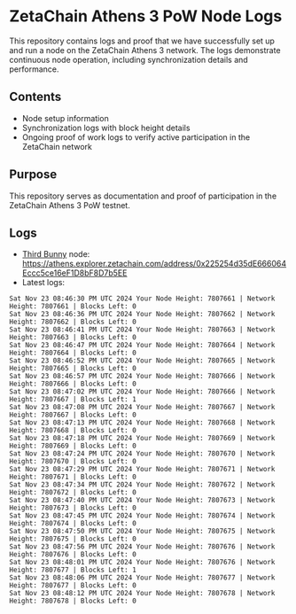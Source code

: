 # ZetaChain Athens 3 PoW Node Logs
This repository contains logs and proof that we have successfully set up and run a node on the ZetaChain Athens 3 network. The logs demonstrate continuous node operation, including synchronization details and performance.

## Contents
- Node setup information
- Synchronization logs with block height details
- Ongoing proof of work logs to verify active participation in the ZetaChain network

## Purpose
This repository serves as documentation and proof of participation in the ZetaChain Athens 3 PoW testnet.

## Logs

- [Third Bunny](https://thirdbunny.xyz/) node: https://athens.explorer.zetachain.com/address/0x225254d35dE666064Eccc5ce16eF1D8bF8D7b5EE
- Latest logs:
```
Sat Nov 23 08:46:30 PM UTC 2024 Your Node Height: 7807661 | Network Height: 7807661 | Blocks Left: 0
Sat Nov 23 08:46:36 PM UTC 2024 Your Node Height: 7807662 | Network Height: 7807662 | Blocks Left: 0
Sat Nov 23 08:46:41 PM UTC 2024 Your Node Height: 7807663 | Network Height: 7807663 | Blocks Left: 0
Sat Nov 23 08:46:47 PM UTC 2024 Your Node Height: 7807664 | Network Height: 7807664 | Blocks Left: 0
Sat Nov 23 08:46:52 PM UTC 2024 Your Node Height: 7807665 | Network Height: 7807665 | Blocks Left: 0
Sat Nov 23 08:46:57 PM UTC 2024 Your Node Height: 7807666 | Network Height: 7807666 | Blocks Left: 0
Sat Nov 23 08:47:02 PM UTC 2024 Your Node Height: 7807666 | Network Height: 7807667 | Blocks Left: 1
Sat Nov 23 08:47:08 PM UTC 2024 Your Node Height: 7807667 | Network Height: 7807667 | Blocks Left: 0
Sat Nov 23 08:47:13 PM UTC 2024 Your Node Height: 7807668 | Network Height: 7807668 | Blocks Left: 0
Sat Nov 23 08:47:18 PM UTC 2024 Your Node Height: 7807669 | Network Height: 7807669 | Blocks Left: 0
Sat Nov 23 08:47:24 PM UTC 2024 Your Node Height: 7807670 | Network Height: 7807670 | Blocks Left: 0
Sat Nov 23 08:47:29 PM UTC 2024 Your Node Height: 7807671 | Network Height: 7807671 | Blocks Left: 0
Sat Nov 23 08:47:34 PM UTC 2024 Your Node Height: 7807672 | Network Height: 7807672 | Blocks Left: 0
Sat Nov 23 08:47:40 PM UTC 2024 Your Node Height: 7807673 | Network Height: 7807673 | Blocks Left: 0
Sat Nov 23 08:47:45 PM UTC 2024 Your Node Height: 7807674 | Network Height: 7807674 | Blocks Left: 0
Sat Nov 23 08:47:50 PM UTC 2024 Your Node Height: 7807675 | Network Height: 7807675 | Blocks Left: 0
Sat Nov 23 08:47:56 PM UTC 2024 Your Node Height: 7807676 | Network Height: 7807676 | Blocks Left: 0
Sat Nov 23 08:48:01 PM UTC 2024 Your Node Height: 7807676 | Network Height: 7807677 | Blocks Left: 1
Sat Nov 23 08:48:06 PM UTC 2024 Your Node Height: 7807677 | Network Height: 7807677 | Blocks Left: 0
Sat Nov 23 08:48:12 PM UTC 2024 Your Node Height: 7807678 | Network Height: 7807678 | Blocks Left: 0
```
